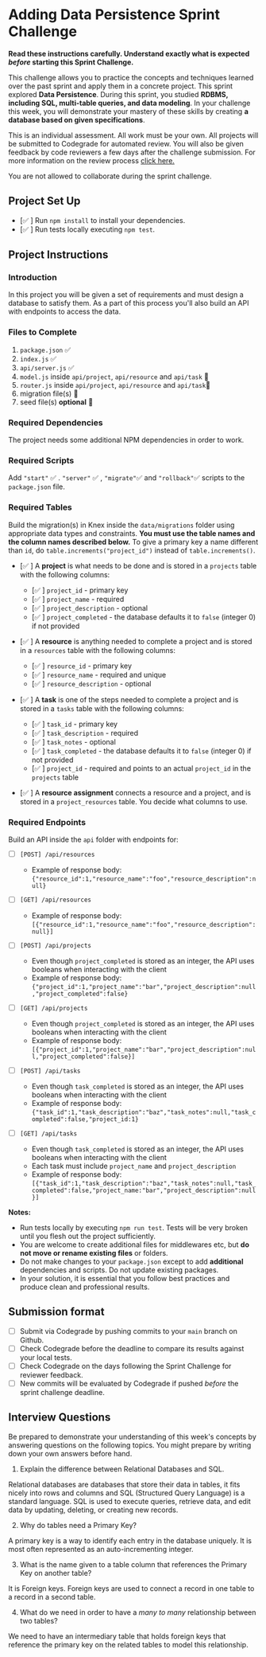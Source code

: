 # Adding Data Persistence Sprint Challenge

**Read these instructions carefully. Understand exactly what is expected _before_ starting this Sprint Challenge.**

This challenge allows you to practice the concepts and techniques learned over the past sprint and apply them in a concrete project. This sprint explored **Data Persistence**. During this sprint, you studied **RDBMS, including SQL, multi-table queries, and data modeling**. In your challenge this week, you will demonstrate your mastery of these skills by creating **a database based on given specifications**.

This is an individual assessment. All work must be your own. All projects will be submitted to Codegrade for automated review. You will also be given feedback by code reviewers a few days after the challenge submission. For more information on the review process [click here.](https://www.notion.so/bloomtech/How-to-View-Feedback-in-CodeGrade-c5147cee220c4044a25de28bcb6bb54a)

You are not allowed to collaborate during the sprint challenge.

## Project Set Up

- [✅ ] Run `npm install` to install your dependencies.
- [✅ ] Run tests locally executing `npm test`.

## Project Instructions

### Introduction

In this project you will be given a set of requirements and must design a database to satisfy them. As a part of this process you'll also build an API with endpoints to access the data.

### Files to Complete

1. `package.json` ✅
2. `index.js` ✅
3. `api/server.js` ✅
4. `model.js` inside `api/project`, `api/resource` and `api/task` 🚨
5. `router.js` inside `api/project`, `api/resource` and `api/task`🚨
6. migration file(s) 🚨
7. seed file(s) **optional** 🚨

### Required Dependencies

The project needs some additional NPM dependencies in order to work.

### Required Scripts

Add `"start"` ✅ . `"server"` ✅ , `"migrate"`✅ and `"rollback"`✅ scripts to the `package.json` file.

### Required Tables

Build the migration(s) in Knex inside the `data/migrations` folder using appropriate data types and constraints. **You must use the table names and the column names described below.** To give a primary key a name different than `id`, do `table.increments("project_id")` instead of `table.increments()`.

- [✅ ] A **project** is what needs to be done and is stored in a `projects` table with the following columns:

  - [✅ ] `project_id` - primary key
  - [✅ ] `project_name` - required
  - [✅ ] `project_description` - optional
  - [✅ ] `project_completed` - the database defaults it to `false` (integer 0) if not provided

- [✅ ] A **resource** is anything needed to complete a project and is stored in a `resources` table with the following columns:

  - [✅ ] `resource_id` - primary key
  - [✅ ] `resource_name` - required and unique
  - [✅ ] `resource_description` - optional

- [✅ ] A **task** is one of the steps needed to complete a project and is stored in a `tasks` table with the following columns:

  - [✅ ] `task_id` - primary key
  - [✅ ] `task_description` - required
  - [✅ ] `task_notes` - optional
  - [✅ ] `task_completed` - the database defaults it to `false` (integer 0) if not provided
  - [✅ ] `project_id` - required and points to an actual `project_id` in the `projects` table

- [✅ ] A **resource assignment** connects a resource and a project, and is stored in a `project_resources` table. You decide what columns to use.

### Required Endpoints

Build an API inside the `api` folder with endpoints for:

- [ ] `[POST] /api/resources`

  - Example of response body: `{"resource_id":1,"resource_name":"foo","resource_description":null}`

- [ ] `[GET] /api/resources`

  - Example of response body: `[{"resource_id":1,"resource_name":"foo","resource_description":null}]`

- [ ] `[POST] /api/projects`

  - Even though `project_completed` is stored as an integer, the API uses booleans when interacting with the client
  - Example of response body: `{"project_id":1,"project_name":"bar","project_description":null,"project_completed":false}`

- [ ] `[GET] /api/projects`

  - Even though `project_completed` is stored as an integer, the API uses booleans when interacting with the client
  - Example of response body: `[{"project_id":1,"project_name":"bar","project_description":null,"project_completed":false}]`

- [ ] `[POST] /api/tasks`

  - Even though `task_completed` is stored as an integer, the API uses booleans when interacting with the client
  - Example of response body: `{"task_id":1,"task_description":"baz","task_notes":null,"task_completed":false,"project_id:1}`

- [ ] `[GET] /api/tasks`
  - Even though `task_completed` is stored as an integer, the API uses booleans when interacting with the client
  - Each task must include `project_name` and `project_description`
  - Example of response body: `[{"task_id":1,"task_description":"baz","task_notes":null,"task_completed":false,"project_name:"bar","project_description":null}]`

**Notes:**

- Run tests locally by executing `npm run test`. Tests will be very broken until you flesh out the project sufficiently.
- You are welcome to create additional files for middlewares etc, but **do not move or rename existing files** or folders.
- Do not make changes to your `package.json` except to add **additional** dependencies and scripts. Do not update existing packages.
- In your solution, it is essential that you follow best practices and produce clean and professional results.

## Submission format

- [ ] Submit via Codegrade by pushing commits to your `main` branch on Github.
- [ ] Check Codegrade before the deadline to compare its results against your local tests.
- [ ] Check Codegrade on the days following the Sprint Challenge for reviewer feedback.
- [ ] New commits will be evaluated by Codegrade if pushed _before_ the sprint challenge deadline.

## Interview Questions

Be prepared to demonstrate your understanding of this week's concepts by answering questions on the following topics. You might prepare by writing down your own answers before hand.

1. Explain the difference between Relational Databases and SQL.

Relational databases are databases that store their data in tables, it fits nicely into rows and columns and SQL (Structured Query Language) is a standard language.
SQL is used to execute queries, retrieve data, and edit data by updating, deleting, or creating new records.

2. Why do tables need a Primary Key?

A primary key is a way to identify each entry in the database uniquely. It is most often represented as an auto-incrementing integer.

3. What is the name given to a table column that references the Primary Key on another table?

It is Foreign keys. Foreign keys are used to connect a record in one table to a record in a second table.

4. What do we need in order to have a _many to many_ relationship between two tables?

We need to have an intermediary table that holds foreign keys that reference the primary key on the related tables to model this relationship.
